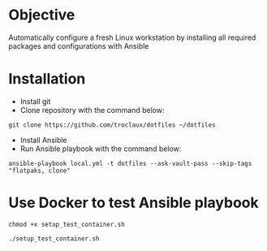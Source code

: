 # Objective
Automatically configure a fresh Linux workstation by installing all required packages and configurations with Ansible

# Installation
- Install git
- Clone repository with the command below:
```
git clone https://github.com/troclaux/dotfiles ~/dotfiles
```
- Install Ansible
- Run Ansible playbook with the command below:
```
ansible-playbook local.yml -t dotfiles --ask-vault-pass --skip-tags "flatpaks, clone"
```
# Use Docker to test Ansible playbook

```
chmod +x setup_test_container.sh
```

```
./setup_test_container.sh
```
